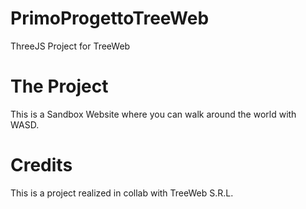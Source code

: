 # PrimoProgettoTreeWeb
ThreeJS Project for TreeWeb

# The Project
This is a Sandbox Website where you can walk around the world with WASD.

# Credits
This is a project realized in collab with TreeWeb S.R.L.

